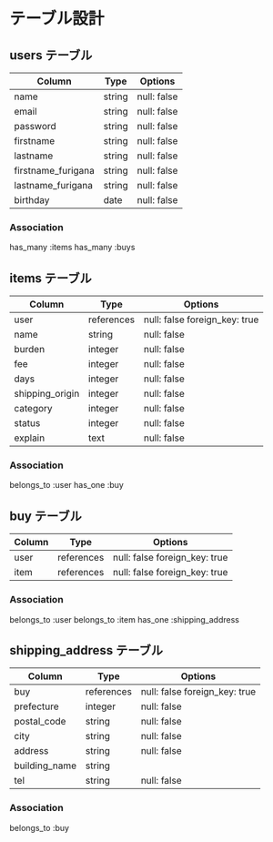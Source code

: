 # テーブル設計

## users テーブル

| Column    | Type   | Options     |
| ------    | ----   | -------     |
| name      | string | null: false |
| email     | string | null: false |
| password  | string | null: false |
| firstname | string | null: false |
| lastname  | string | null: false |
| firstname_furigana  | string | null: false |
| lastname_furigana   | string | null: false |
| birthday  | date    | null: false |


### Association
has_many :items
has_many :buys


 ## items テーブル
 
| Column                     | Type   | Options                          |
| -------------------------  | ----   | -------------------------------- |
| user                       | references | null: false foreign_key: true|
| name                       | string  | null: false |
| burden                     | integer | null: false |
| fee                        | integer | null: false |
| days                       | integer | null: false |
| shipping_origin            | integer | null: false |
| category                   | integer | null: false |
| status                     | integer | null: false |
| explain                    | text    | null: false |

### Association
belongs_to :user
has_one :buy


## buy テーブル

| Column        | Type   | Options                              |
| ------        | ----   | -----------------------------------  |
| user          | references | null: false foreign_key: true |
| item          | references | null: false foreign_key: true |


### Association
belongs_to :user
belongs_to :item
has_one :shipping_address


## shipping_address テーブル
| Column        | Type   | Options                           |
| --------------| ----   | -------------------------------   |
| buy           | references | null: false foreign_key: true |
| prefecture    | integer | null: false |
| postal_code   | string  | null: false |
| city          | string  | null: false |
| address       | string  | null: false |
| building_name | string  |             |
| tel           | string  | null: false |

### Association
belongs_to :buy
